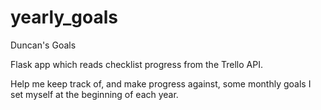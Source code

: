 # yearly_goals
Duncan's Goals

Flask app which reads checklist progress from the Trello API.

Help me keep track of, and make progress against, some monthly goals I set myself at the beginning of each year.
